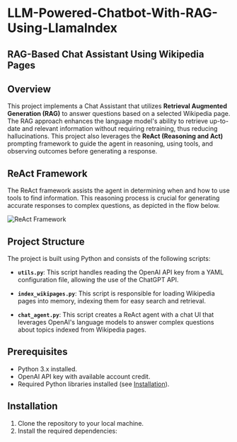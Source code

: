 # LLM-Powered-Chatbot-With-RAG-Using-Llamalndex

## RAG-Based Chat Assistant Using Wikipedia Pages

## Overview

This project implements a Chat Assistant that utilizes **Retrieval Augmented Generation (RAG)** to answer questions based on a selected Wikipedia page. The RAG approach enhances the language model's ability to retrieve up-to-date and relevant information without requiring retraining, thus reducing hallucinations. This project also leverages the **ReAct (Reasoning and Act)** prompting framework to guide the agent in reasoning, using tools, and observing outcomes before generating a response.



## ReAct Framework

The ReAct framework assists the agent in determining when and how to use tools to find information. This reasoning process is crucial for generating accurate responses to complex questions, as depicted in the flow below.

![ReAct Framework](Capture2.png)

## Project Structure

The project is built using Python and consists of the following scripts:

- **`utils.py`**: This script handles reading the OpenAI API key from a YAML configuration file, allowing the use of the ChatGPT API.
  
- **`index_wikipages.py`**: This script is responsible for loading Wikipedia pages into memory, indexing them for easy search and retrieval.

- **`chat_agent.py`**: This script creates a ReAct agent with a chat UI that leverages OpenAI's language models to answer complex questions about topics indexed from Wikipedia pages.

## Prerequisites

- Python 3.x installed.
- OpenAI API key with available account credit.
- Required Python libraries installed (see [Installation](#installation)).

## Installation

1. Clone the repository to your local machine.
2. Install the required dependencies:

  


